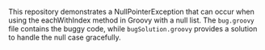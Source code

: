 This repository demonstrates a NullPointerException that can occur when using the eachWithIndex method in Groovy with a null list. The `bug.groovy` file contains the buggy code, while `bugSolution.groovy` provides a solution to handle the null case gracefully.